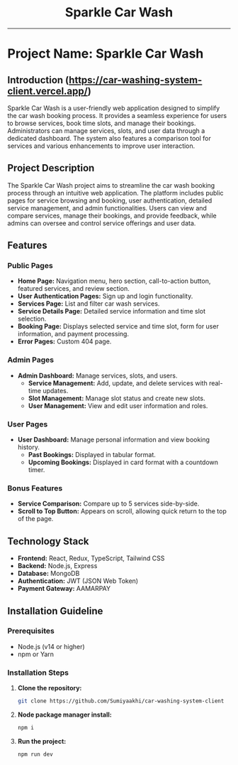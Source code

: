 <div align="center">
  <h1>Sparkle Car Wash</h1>
</div>

---

# Project Name: Sparkle Car Wash

## Introduction (https://car-washing-system-client.vercel.app/)

Sparkle Car Wash is a user-friendly web application designed to simplify the car wash booking process. It provides a seamless experience for users to browse services, book time slots, and manage their bookings. Administrators can manage services, slots, and user data through a dedicated dashboard. The system also features a comparison tool for services and various enhancements to improve user interaction.

## Project Description

The Sparkle Car Wash project aims to streamline the car wash booking process through an intuitive web application. The platform includes public pages for service browsing and booking, user authentication, detailed service management, and admin functionalities. Users can view and compare services, manage their bookings, and provide feedback, while admins can oversee and control service offerings and user data.

## Features

### Public Pages

- **Home Page:** Navigation menu, hero section, call-to-action button, featured services, and review section.
- **User Authentication Pages:** Sign up and login functionality.
- **Services Page:** List and filter car wash services.
- **Service Details Page:** Detailed service information and time slot selection.
- **Booking Page:** Displays selected service and time slot, form for user information, and payment processing.
- **Error Pages:** Custom 404 page.

### Admin Pages

- **Admin Dashboard:** Manage services, slots, and users.
  - **Service Management:** Add, update, and delete services with real-time updates.
  - **Slot Management:** Manage slot status and create new slots.
  - **User Management:** View and edit user information and roles.

### User Pages

- **User Dashboard:** Manage personal information and view booking history.
  - **Past Bookings:** Displayed in tabular format.
  - **Upcoming Bookings:** Displayed in card format with a countdown timer.

### Bonus Features

- **Service Comparison:** Compare up to 5 services side-by-side.
- **Scroll to Top Button:** Appears on scroll, allowing quick return to the top of the page.

## Technology Stack

- **Frontend:** React, Redux, TypeScript, Tailwind CSS
- **Backend:** Node.js, Express
- **Database:** MongoDB
- **Authentication:** JWT (JSON Web Token)
- **Payment Gateway:** AAMARPAY

## Installation Guideline

### Prerequisites

- Node.js (v14 or higher)
- npm or Yarn

### Installation Steps

1. **Clone the repository:**
   ```bash
   git clone https://github.com/Sumiyaakhi/car-washing-system-client
   ```
2. **Node package manager install:**
   ```bash
   npm i
   ```
3. **Run the project:**
   ```bash
   npm run dev
   ```
